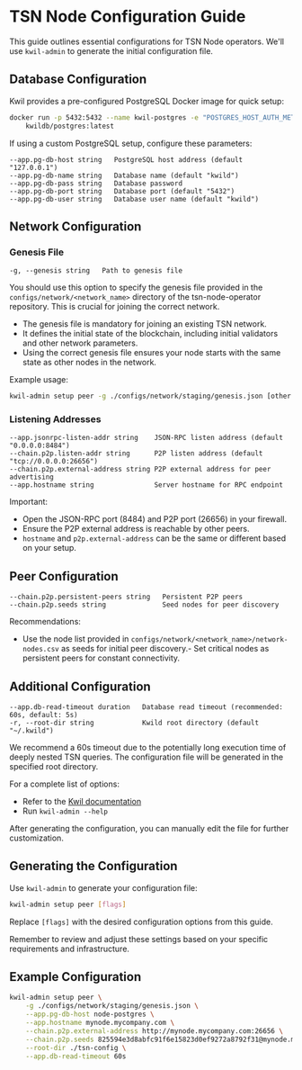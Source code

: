 # TSN Node Configuration Guide

This guide outlines essential configurations for TSN Node operators. We'll use `kwil-admin` to generate the initial configuration file.

## Database Configuration

Kwil provides a pre-configured PostgreSQL Docker image for quick setup:

```bash
docker run -p 5432:5432 --name kwil-postgres -e "POSTGRES_HOST_AUTH_METHOD=trust" \
    kwildb/postgres:latest
```

If using a custom PostgreSQL setup, configure these parameters:

```
--app.pg-db-host string   PostgreSQL host address (default "127.0.0.1")
--app.pg-db-name string   Database name (default "kwild")
--app.pg-db-pass string   Database password
--app.pg-db-port string   Database port (default "5432")
--app.pg-db-user string   Database user name (default "kwild")
```

## Network Configuration

### Genesis File

```
-g, --genesis string   Path to genesis file
```

You should use this option to specify the genesis file provided in the `configs/network/<network_name>` directory of the tsn-node-operator repository. This is crucial for joining the correct network.

- The genesis file is mandatory for joining an existing TSN network.
- It defines the initial state of the blockchain, including initial validators and other network parameters.
- Using the correct genesis file ensures your node starts with the same state as other nodes in the network.

Example usage:

```bash
kwil-admin setup peer -g ./configs/network/staging/genesis.json [other options]
```

### Listening Addresses

```
--app.jsonrpc-listen-addr string    JSON-RPC listen address (default "0.0.0.0:8484")
--chain.p2p.listen-addr string      P2P listen address (default "tcp://0.0.0.0:26656")
--chain.p2p.external-address string P2P external address for peer advertising
--app.hostname string               Server hostname for RPC endpoint
```

Important:
- Open the JSON-RPC port (8484) and P2P port (26656) in your firewall.
- Ensure the P2P external address is reachable by other peers.
- `hostname` and `p2p.external-address` can be the same or different based on your setup.

## Peer Configuration

```
--chain.p2p.persistent-peers string   Persistent P2P peers
--chain.p2p.seeds string              Seed nodes for peer discovery
```

Recommendations:
- Use the node list provided in `configs/network/<network_name>/network-nodes.csv` as seeds for initial peer discovery.- Set critical nodes as persistent peers for constant connectivity.

## Additional Configuration

```
--app.db-read-timeout duration   Database read timeout (recommended: 60s, default: 5s)
-r, --root-dir string            Kwild root directory (default "~/.kwild")
```

We recommend a 60s timeout due to the potentially long execution time of deeply nested TSN queries. The configuration file will be generated in the specified root directory.

For a complete list of options:
- Refer to the [Kwil documentation](https://docs.kwil.com)
- Run `kwil-admin --help`

After generating the configuration, you can manually edit the file for further customization.

## Generating the Configuration

Use `kwil-admin` to generate your configuration file:

```bash
kwil-admin setup peer [flags]
```

Replace `[flags]` with the desired configuration options from this guide.

Remember to review and adjust these settings based on your specific requirements and infrastructure.

## Example Configuration

```bash
kwil-admin setup peer \
    -g ./configs/network/staging/genesis.json \
    --app.pg-db-host node-postgres \
    --app.hostname mynode.mycompany.com \
    --chain.p2p.external-address http://mynode.mycompany.com:26656 \
    --chain.p2p.seeds 825594e3d8abfc91f6e15823d0ef9272a8792f31@mynode.mycompany.com:26656,e4e3883da96d8cc705f477ad7724c7dabaaa11e8@3.129.133.203:26656 \
    --root-dir ./tsn-config \
    --app.db-read-timeout 60s
```
